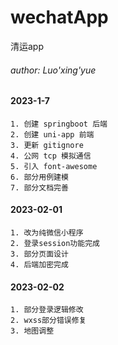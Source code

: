 # wechatApp
清运app

###### author: Luo'xing'yue
#### 2023-1-7
    1. 创建 springboot 后端
    2. 创建 uni-app 前端
    3. 更新 gitignore
    4. 公网 tcp 模拟通信
    5. 引入 font-awesome
    6. 部分用例建模
    7. 部分文档完善

#### 2023-02-01
    1. 改为纯微信小程序
    2. 登录session功能完成
    3. 部分页面设计
    4. 后端加密完成

#### 2023-02-02
    1. 部分登录逻辑修改
    2. wxss部分错误修复
    3. 地图调整
